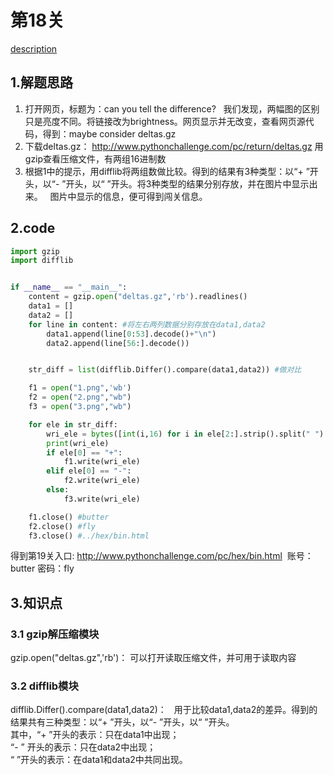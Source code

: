 # 第18关

[description](http://www.pythonchallenge.com/pc/return/balloons.html)

## 1.解题思路
1. 打开网页，标题为：can you tell the difference?   
我们发现，两幅图的区别只是亮度不同。将链接改为brightness。网页显示并无改变，查看网页源代码，得到：maybe consider deltas.gz 
2. 下载deltas.gz： http://www.pythonchallenge.com/pc/return/deltas.gz
用gzip查看压缩文件，有两组16进制数  
3. 根据1中的提示，用difflib将两组数做比较。得到的结果有3种类型：以“+ ”开头，以“- ”开头，以“  ”开头。将3种类型的结果分别存放，并在图片中显示出来。    
图片中显示的信息，便可得到闯关信息。

## 2.code
```python
import gzip
import difflib


if __name__ == "__main__":
    content = gzip.open("deltas.gz",'rb').readlines()
    data1 = []
    data2 = []
    for line in content: #将左右两列数据分别存放在data1,data2
        data1.append(line[0:53].decode()+"\n")
        data2.append(line[56:].decode())


    str_diff = list(difflib.Differ().compare(data1,data2)) #做对比

    f1 = open("1.png",'wb')
    f2 = open("2.png","wb")
    f3 = open("3.png","wb")

    for ele in str_diff:
        wri_ele = bytes([int(i,16) for i in ele[2:].strip().split(" ") if i])
        print(wri_ele)
        if ele[0] == "+":
            f1.write(wri_ele)
        elif ele[0] == "-":
            f2.write(wri_ele)
        else:
            f3.write(wri_ele)

    f1.close() #butter
    f2.close() #fly
    f3.close() #../hex/bin.html

```
得到第19关入口: http://www.pythonchallenge.com/pc/hex/bin.html  账号：butter 密码：fly  
## 3.知识点
### 3.1 gzip解压缩模块
gzip.open("deltas.gz",'rb')： 可以打开读取压缩文件，并可用于读取内容

### 3.2 difflib模块
difflib.Differ().compare(data1,data2)：  
用于比较data1,data2的差异。得到的结果共有三种类型：以“+ ”开头，以“- ”开头，以“  ”开头。   
其中，“+ ”开头的表示：只在data1中出现；  
“- ” 开头的表示：只在data2中出现；  
“  ”开头的表示：在data1和data2中共同出现。






